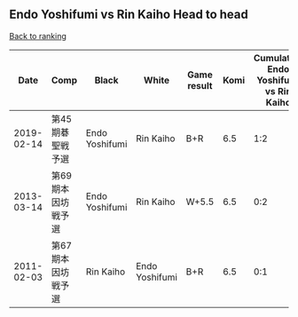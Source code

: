 ## Endo Yoshifumi vs Rin Kaiho Head to head

[Back to ranking](../../index.md)




| **Date** | **Comp** | **Black** | **White** | **Game result** | **Komi** | **Cumulative Endo Yoshifumi vs Rin Kaiho** | **Endo Yoshifumi streak** | **Rin Kaiho streak** | 
| --- | --- | --- | --- | --- | --- | --- | --- | --- |
| 2019-02-14 | 第45期碁聖戦予選 | Endo Yoshifumi | Rin Kaiho | B+R | 6.5 | 1:2 | 1 | 0 | 
| 2013-03-14 | 第69期本因坊戦予選 | Endo Yoshifumi | Rin Kaiho | W+5.5 | 6.5 | 0:2 | 0 | 2 | 
| 2011-02-03 | 第67期本因坊戦予選 | Rin Kaiho | Endo Yoshifumi | B+R | 6.5 | 0:1 | 0 | 1 |





